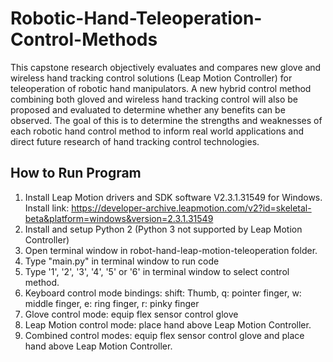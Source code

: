 # Robotic-Hand-Teleoperation-Control-Methods

This capstone research objectively evaluates and compares new glove and wireless hand tracking control solutions (Leap Motion Controller) for teleoperation of robotic hand manipulators. A new hybrid control method combining both gloved and wireless hand tracking control will also be proposed and evaluated to determine whether any benefits can be observed. The goal of this is to determine the strengths and weaknesses of each robotic hand control method to inform real world applications and direct future research of hand tracking control technologies.

## How to Run Program
1. Install Leap Motion drivers and SDK software V2.3.1.31549 for Windows. Install link: https://developer-archive.leapmotion.com/v2?id=skeletal-beta&platform=windows&version=2.3.1.31549 
2. Install and setup Python 2 (Python 3 not supported by Leap Motion Controller) 
3. Open terminal window in robot-hand-leap-motion-teleoperation folder.
4. Type "main.py" in terminal window to run code
5. Type '1', '2', '3', '4', '5' or '6' in terminal window to select control method.
6. Keyboard control mode bindings: shift: Thumb, q: pointer finger, w: middle finger, e: ring finger, r: pinky finger
7. Glove control mode: equip flex sensor control glove
8. Leap Motion control mode: place hand above Leap Motion Controller.
9. Combined control modes: equip flex sensor control glove and place hand above Leap Motion Controller.  